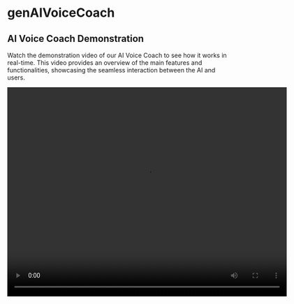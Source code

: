 # genAIVoiceCoach

## AI Voice Coach Demonstration

Watch the demonstration video of our AI Voice Coach to see how it works in real-time. This video provides an overview of the main features and functionalities, showcasing the seamless interaction between the AI and users.

<video width="640" height="480" controls>
  <source src="demoVideo/AIVoiceCoachXGaming.mp4" type="video/mp4">
</video>
